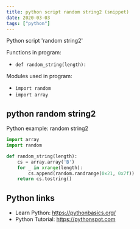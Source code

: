 ```yaml
---
title: python script random string2 (snippet)
date: 2020-03-03
tags: ["python"]
---
```

Python script 'random string2'

Functions in program: 
* `def random_string(length):`

Modules used in program: 
* `import random`
* `import array`

## python random string2

Python example: random string2

```python
import array
import random

def random_string(length):
    cs = array.array('B')
    for _ in xrange(length):
        cs.append(random.randrange(0x21, 0x7f))
    return cs.tostring()

```

## Python links

- Learn Python: https://pythonbasics.org/
- Python Tutorial: https://pythonspot.com
